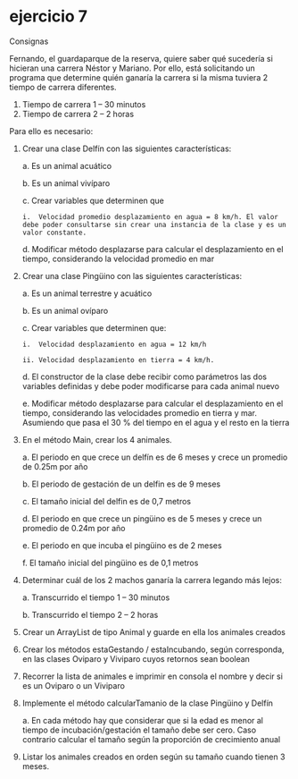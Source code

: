 # ejercicio 7

Consignas

Fernando, el guardaparque de la reserva, quiere saber qué sucedería si hicieran una carrera Néstor y Mariano. 
Por ello, está solicitando un programa que determine quién ganaría la carrera si la misma tuviera 2 tiempo de carrera diferentes.
1.	Tiempo de carrera 1 – 30 minutos
2.	Tiempo de carrera 2 – 2 horas


Para ello es necesario:

1.	Crear una clase Delfín con las siguientes características:

	a.	Es un animal acuático
	
	b.	Es un animal vivíparo
	
	c.	Crear variables que determinen que 
	
		i.	Velocidad promedio desplazamiento en agua = 8 km/h. El valor debe poder consultarse sin crear una instancia de la clase y es un valor constante.
		
	d.	Modificar método desplazarse para calcular el desplazamiento en el tiempo, considerando la velocidad promedio en mar
	
2.	Crear una clase Pingüino con las siguientes características:

	a.	Es un animal terrestre y acuático
	
	b.	Es un animal ovíparo
	
	c.	Crear variables que determinen que:
	
		i.	Velocidad desplazamiento en agua = 12 km/h 
		
		ii.	Velocidad desplazamiento en tierra = 4 km/h.
		
	d.	El constructor de la clase debe recibir como parámetros las dos variables definidas y debe poder modificarse para cada animal nuevo
	
	e.	Modificar método desplazarse para calcular el desplazamiento en el tiempo, considerando las velocidades promedio en tierra y mar. Asumiendo que pasa el 30 % del tiempo en el agua y el resto en la tierra
	
3.	En el método Main, crear los 4 animales.
	
	a.	El periodo en que crece un delfín es de 6 meses y crece un promedio de 0.25m por año 
	
	b.	El periodo de gestación de un delfin es de 9 meses
	
	c.	El tamaño inicial del delfin es de 0,7 metros
	
	d.	El periodo en que crece un pingüino es de 5 meses y crece un promedio de 0.24m por año
	
	e.	El periodo en que incuba el pingüino es de 2 meses
	
	f.	El tamaño inicial del pingüino es de 0,1 metros

4.	Determinar cuál de los 2 machos ganaría la carrera legando más lejos:
	
	a.	Transcurrido el tiempo 1 – 30 minutos

	b.	Transcurrido el tiempo 2 – 2 horas
	
5.	Crear un ArrayList de tipo Animal y guarde en ella los animales creados
6.	Crear los métodos estaGestando / estaIncubando, según corresponda, en las clases Oviparo y Viviparo cuyos retornos sean boolean
7.	Recorrer la lista de animales e imprimir en consola el nombre y decir si es un Oviparo o un Viviparo
8.	Implemente el método calcularTamanio de la clase Pingüino y Delfín

	a.	En cada método hay que considerar que si la edad es menor al tiempo de incubación/gestación el tamaño debe ser cero. Caso contrario calcular el tamaño según la proporción de crecimiento anual
	
9.	Listar los animales creados en orden según su tamaño cuando tienen 3 meses.

